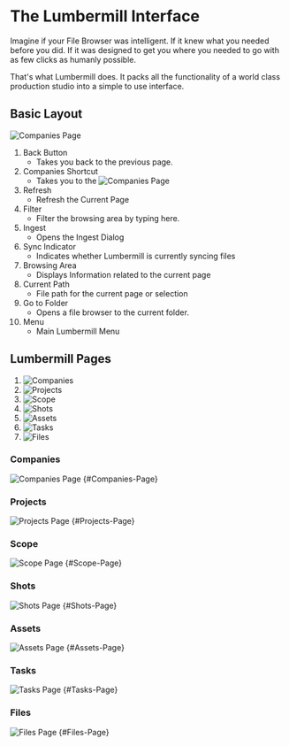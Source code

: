 # The Lumbermill Interface

Imagine if your File Browser was intelligent.  If it knew what you needed before you did.  If it was designed to get you where you needed to go with as few clicks as humanly possible. 

That's what Lumbermill does.  It packs all the functionality of a world class production studio into a simple to use interface.  

## Basic Layout

![Companies Page](Key.png)

1) Back Button
    * Takes you back to the previous page.
2) Companies Shortcut
    * Takes you to the ![Companies Page](#Companies-Page)
3) Refresh
    * Refresh the Current Page
4) Filter
    * Filter the browsing area by typing here.
5) Ingest
    * Opens the Ingest Dialog
6) Sync Indicator
    * Indicates whether Lumbermill is currently syncing files
7) Browsing Area
    * Displays Information related to the current page
8) Current Path
    * File path for the current page or selection
9) Go to Folder
    * Opens a file browser to the current folder.
10) Menu
    * Main Lumbermill Menu

## Lumbermill Pages

1) ![Companies](#Companies-Page)
2) ![Projects](#Projects-Page)
3) ![Scope](#Scope-Page)
4) ![Shots](#Shots-Page)
5) ![Assets](#Assets-Page)
6) ![Tasks](#Tasks-Page)
7) ![Files](#Files-Page)

### Companies

![Companies Page](Companies.png) {#Companies-Page}

### Projects

![Projects Page](Projects.png) {#Projects-Page}

### Scope

![Scope Page](Scope.png) {#Scope-Page}

### Shots

![Shots Page](Shots-View.png) {#Shots-Page}

### Assets

![Assets Page](Assets-Page.png) {#Assets-Page}

### Tasks

![Tasks Page](Shots-Task-View.png) {#Tasks-Page}

### Files

![Files Page](Comp-FilesA.png) {#Files-Page}
